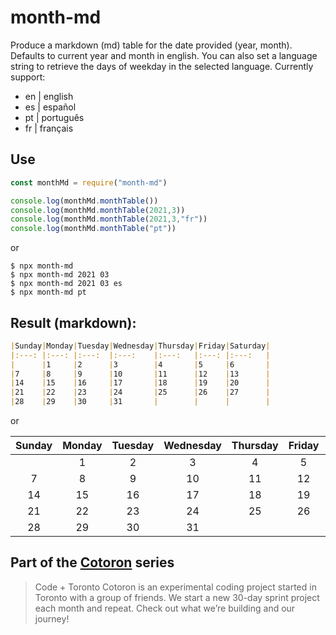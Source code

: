 # month-md

Produce a markdown (md) table for the date provided (year, month). Defaults to current year and month in english. You can also set a language string to retrieve the days of weekday in the selected language. Currently support:

- en | english
- es | español
- pt | português
- fr | français

## Use

```js
const monthMd = require("month-md")

console.log(monthMd.monthTable())
console.log(monthMd.monthTable(2021,3))
console.log(monthMd.monthTable(2021,3,"fr"))
console.log(monthMd.monthTable("pt"))
```

or

```shell
$ npx month-md
$ npx month-md 2021 03
$ npx month-md 2021 03 es
$ npx month-md pt
```

## Result (markdown):

```markdown
|Sunday|Monday|Tuesday|Wednesday|Thursday|Friday|Saturday|
|:---: |:---: |:---:  |:---:    |:---:   |:---: |:---:   |
|      |1     |2      |3        |4       |5     |6       |
|7     |8     |9      |10       |11      |12    |13      |
|14    |15    |16     |17       |18      |19    |20      |
|21    |22    |23     |24       |25      |26    |27      |
|28    |29    |30     |31       |        |      |        |
```

or

|Sunday|Monday|Tuesday|Wednesday|Thursday|Friday|Saturday|
|:---: |:---: |:---:  |:---:    |:---:   |:---: |:---:   |
|      |1     |2      |3        |4       |5     |6       |
|7     |8     |9      |10       |11      |12    |13      |
|14    |15    |16     |17       |18      |19    |20      |
|21    |22    |23     |24       |25      |26    |27      |
|28    |29    |30     |31       |        |      |        |

## Part of the [Cotoron](https://cotoron.ga/) series

> Code + Toronto
> Cotoron is an experimental coding project started in Toronto with a group of friends. We start a new 30-day sprint project each month and repeat. Check out what we’re building and our journey!

